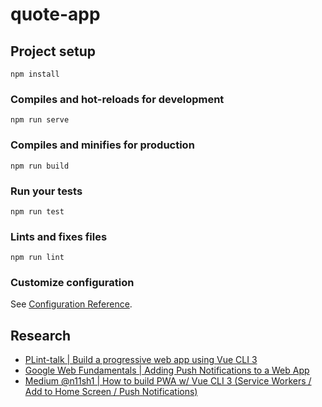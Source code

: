 # quote-app

## Project setup
```
npm install
```

### Compiles and hot-reloads for development
```
npm run serve
```

### Compiles and minifies for production
```
npm run build
```

### Run your tests
```
npm run test
```

### Lints and fixes files
```
npm run lint
```

### Customize configuration
See [Configuration Reference](https://cli.vuejs.org/config/).

## Research

- [PLint-talk | Build a progressive web app using Vue CLI 3](https://www.blog.plint-sites.nl/progressive-web-app-using-vue-cli-3/)
- [Google Web Fundamentals | Adding Push Notifications to a Web App](https://developers.google.com/web/fundamentals/codelabs/push-notifications/)
- [Medium @n11sh1 | How to build PWA w/ Vue CLI 3 (Service Workers / Add to Home Screen / Push Notifications)](https://medium.com/@n11sh1/how-to-build-pwa-w-vue-cli-3-service-workers-add-to-home-screen-push-notifications-b519c49e142d)

